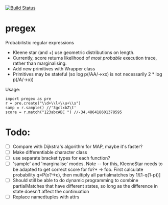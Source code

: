 [![Build Status](https://travis-ci.org/insperatum/pregex.svg?branch=master)](https://travis-ci.org/insperatum/pregex)
# pregex
Probabilistic regular expressions

- Kleene star (and +) use geometric distributions on length. 
- Currently, score returns likelihood of *most probable* execution trace, rather than marginalising.
- Add new primitives with Wrapper class
- Primitives may be stateful (so log p(/AA/->xx) is not necessarily 2 * log p(/A/->x))

Usage:

```
import pregex as pre
r = pre.create("\\d+\\l+\\u+\\s")
samp = r.sample() //'3gclxbZ\t'
score = r.match("123abcABC ") //-34.486418601378595
```

# Todo:
- [ ] Compare with Dijkstra's algorithm for MAP, maybe it's faster?
- [ ] Make differentiable character class
- [ ] use separate bracket types for each function?
- [ ] 'sample' and 'marginalise' modes.
Note -- for this, KleeneStar needs to be adapted to get correct score for fo?* -> foo.
First calculate probability q=P(o?->ε), then multiply all partialmatches by 1/[1-q(1-p))]
- [ ] Should still be able to do dynamic programming to combine partialMatches that have different states, so long as the difference in state doesn't affect the continuation
- [ ] Replace namedtuples with attrs
